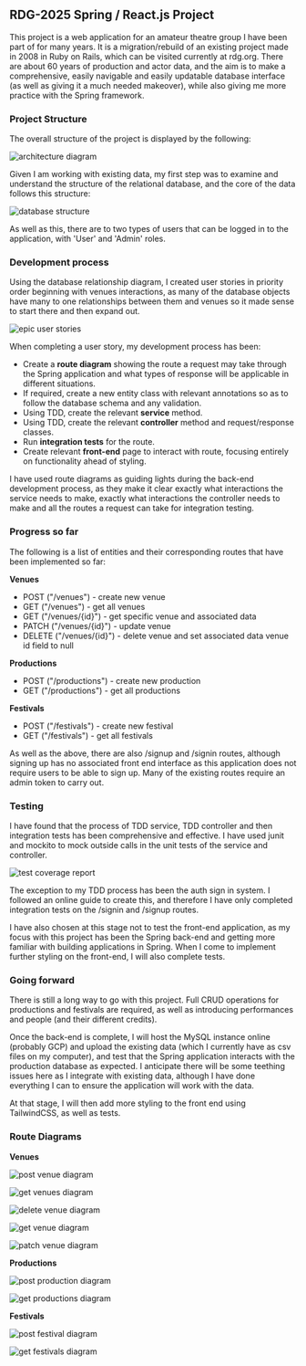 ## RDG-2025 Spring / React.js Project

This project is a web application for an amateur theatre group I have been part of for many years. It is a migration/rebuild of an existing project made in 2008 in Ruby on Rails, which can be visited currently at rdg.org. There are about 60 years of production and actor data, and the aim is to make a comprehensive, easily navigable and easily updatable database interface (as well as giving it a much needed makeover), while also giving me more practice with the Spring framework.

### Project Structure

The overall structure of the project is displayed by the following:

![architecture diagram](./images/architecture-diagram.png)

Given I am working with existing data, my first step was to examine and understand the structure of the relational database, and the core of the data follows this structure:

![database structure](./images/db-structure.png)

As well as this, there are to two types of users that can be logged in to the application, with 'User' and 'Admin' roles.

### Development process

Using the database relationship diagram, I created user stories in priority order beginning with venues interactions, as many of the database objects have many to one relationships between them and venues so it made sense to start there and then expand out.

![epic user stories](./images/epic-user-stories.png)

When completing a user story, my development process has been:

* Create a **route diagram** showing the route a request may take through the Spring application and what types of response will be applicable in different situations.
* If required, create a new entity class with relevant annotations so as to follow the database schema and any validation.
* Using TDD, create the relevant **service** method.
* Using TDD, create the relevant **controller** method and request/response classes.
* Run **integration tests** for the route.
* Create relevant **front-end** page to interact with route, focusing entirely on functionality ahead of styling.

I have used route diagrams as guiding lights during the back-end development process, as they make it clear exactly what interactions the service needs to make, exactly what interactions the controller needs to make and all the routes a request can take for integration testing.

### Progress so far 

The following is a list of entities and their corresponding routes that have been implemented so far:

**Venues**
* POST ("/venues") - create new venue
* GET ("/venues") - get all venues
* GET ("/venues/{id}") - get specific venue and associated data
* PATCH ("/venues/{id}") - update venue
* DELETE ("/venues/{id}") - delete venue and set associated data venue id field to null

**Productions** 
* POST ("/productions") - create new production
* GET ("/productions") - get all productions

**Festivals**
* POST ("/festivals") - create new festival
* GET ("/festivals") - get all festivals

As well as the above, there are also /signup and /signin routes, although signing up has no associated front end interface as this application does not require users to be able to sign up. Many of the existing routes require an admin token to carry out.

### Testing

I have found that the process of TDD service, TDD controller and then integration tests has been comprehensive and effective. I have used junit and mockito to mock outside calls in the unit tests of the service and controller.

![test coverage report](./images/test-coverage-report.png)

The exception to my TDD process has been the auth sign in system. I followed an online guide to create this, and therefore I have only completed integration tests on the /signin and /signup routes.

I have also chosen at this stage not to test the front-end application, as my focus with this project has been the Spring back-end and getting more familiar with building applications in Spring. When I come to implement further styling on the front-end, I will also complete tests.

### Going forward

There is still a long way to go with this project. Full CRUD operations for productions and festivals are required, as well as introducing performances and people (and their different credits).

Once the back-end is complete, I will host the MySQL instance online (probably GCP) and upload the existing data (which I currently have as csv files on my computer), and test that the Spring application interacts with the production database as expected. I anticipate there will be some teething issues here as I integrate with existing data, although I have done everything I can to ensure the application will work with the data.

At that stage, I will then add more styling to the front end using TailwindCSS, as well as tests.

### Route Diagrams

**Venues**

![post venue diagram](./images/post-venue-diagram.jpg)

![get venues diagram](./images/get-venues-diagram.jpg)

![delete venue diagram](./images/delete-venue-diagram.jpg)

![get venue diagram](./images/get-venue-diagram.jpg)

![patch venue diagram](./images/patch-venue-diagram.jpg)

**Productions**

![post production diagram](./images/post-production-diagram.jpg)

![get productions diagram](./images/get-productions-diagram.jpg)

**Festivals**

![post festival diagram](./images/post-festival-diagram.jpg)

![get festivals diagram](./images/get-festivals-diagram.jpg)